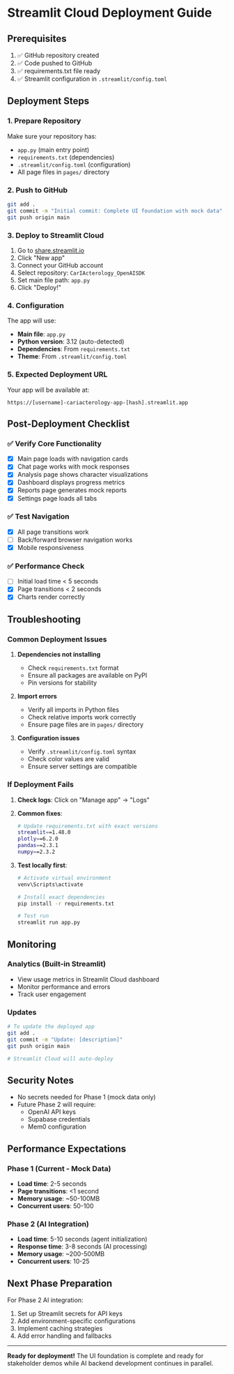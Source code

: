 # Streamlit Cloud Deployment Guide

## Prerequisites

1. ✅ GitHub repository created
2. ✅ Code pushed to GitHub
3. ✅ requirements.txt file ready
4. ✅ Streamlit configuration in `.streamlit/config.toml`

## Deployment Steps

### 1. Prepare Repository

Make sure your repository has:
- `app.py` (main entry point)
- `requirements.txt` (dependencies)
- `.streamlit/config.toml` (configuration)
- All page files in `pages/` directory

### 2. Push to GitHub

```bash
git add .
git commit -m "Initial commit: Complete UI foundation with mock data"
git push origin main
```

### 3. Deploy to Streamlit Cloud

1. Go to [share.streamlit.io](https://share.streamlit.io)
2. Click "New app"
3. Connect your GitHub account
4. Select repository: `CarIActerology_OpenAISDK`
5. Set main file path: `app.py`
6. Click "Deploy!"

### 4. Configuration

The app will use:
- **Main file**: `app.py`
- **Python version**: 3.12 (auto-detected)
- **Dependencies**: From `requirements.txt`
- **Theme**: From `.streamlit/config.toml`

### 5. Expected Deployment URL

Your app will be available at:
```
https://[username]-cariacterology-app-[hash].streamlit.app
```

## Post-Deployment Checklist

### ✅ Verify Core Functionality
- [X] Main page loads with navigation cards
- [X] Chat page works with mock responses
- [X] Analysis page shows character visualizations
- [X] Dashboard displays progress metrics
- [X] Reports page generates mock reports
- [X] Settings page loads all tabs

### ✅ Test Navigation
- [X] All page transitions work
- [ ] Back/forward browser navigation works
- [X] Mobile responsiveness

### ✅ Performance Check
- [ ] Initial load time < 5 seconds
- [X] Page transitions < 2 seconds
- [X] Charts render correctly

## Troubleshooting

### Common Deployment Issues

1. **Dependencies not installing**
   - Check `requirements.txt` format
   - Ensure all packages are available on PyPI
   - Pin versions for stability

2. **Import errors**
   - Verify all imports in Python files
   - Check relative imports work correctly
   - Ensure page files are in `pages/` directory

3. **Configuration issues**
   - Verify `.streamlit/config.toml` syntax
   - Check color values are valid
   - Ensure server settings are compatible

### If Deployment Fails

1. **Check logs**: Click on "Manage app" → "Logs"
2. **Common fixes**:
   ```bash
   # Update requirements.txt with exact versions
   streamlit==1.48.0
   plotly==6.2.0
   pandas==2.3.1
   numpy==2.3.2
   ```

3. **Test locally first**:
   ```bash
   # Activate virtual environment
   venv\Scripts\activate
   
   # Install exact dependencies
   pip install -r requirements.txt
   
   # Test run
   streamlit run app.py
   ```

## Monitoring

### Analytics (Built-in Streamlit)
- View usage metrics in Streamlit Cloud dashboard
- Monitor performance and errors
- Track user engagement

### Updates
```bash
# To update the deployed app
git add .
git commit -m "Update: [description]"
git push origin main

# Streamlit Cloud will auto-deploy
```

## Security Notes

- No secrets needed for Phase 1 (mock data only)
- Future Phase 2 will require:
  - OpenAI API keys
  - Supabase credentials
  - Mem0 configuration

## Performance Expectations

### Phase 1 (Current - Mock Data)
- **Load time**: 2-5 seconds
- **Page transitions**: <1 second
- **Memory usage**: ~50-100MB
- **Concurrent users**: 50-100

### Phase 2 (AI Integration)
- **Load time**: 5-10 seconds (agent initialization)
- **Response time**: 3-8 seconds (AI processing)
- **Memory usage**: ~200-500MB
- **Concurrent users**: 10-25

## Next Phase Preparation

For Phase 2 AI integration:
1. Set up Streamlit secrets for API keys
2. Add environment-specific configurations
3. Implement caching strategies
4. Add error handling and fallbacks

---

**Ready for deployment!** The UI foundation is complete and ready for stakeholder demos while AI backend development continues in parallel.